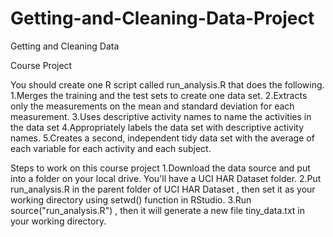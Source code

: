 # Getting-and-Cleaning-Data-Project

Getting and Cleaning Data

Course Project

You should create one R script called run_analysis.R that does the following.
1.Merges the training and the test sets to create one data set.
2.Extracts only the measurements on the mean and standard deviation for each measurement.
3.Uses descriptive activity names to name the activities in the data set
4.Appropriately labels the data set with descriptive activity names.
5.Creates a second, independent tidy data set with the average of each variable for each activity and each subject.

Steps to work on this course project
1.Download the data source and put into a folder on your local drive. You'll have a  UCI HAR Dataset  folder.
2.Put  run_analysis.R  in the parent folder of  UCI HAR Dataset , then set it as your working directory using  setwd()  function in RStudio.
3.Run  source("run_analysis.R") , then it will generate a new file  tiny_data.txt  in your working directory.

